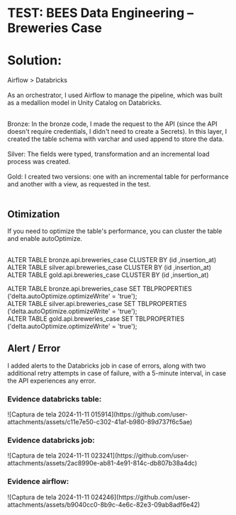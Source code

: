 <h1>TEST: BEES Data Engineering – Breweries Case</h1>

<h1>Solution:</h1> Airflow > Databricks </br> </br>
As an orchestrator, I used Airflow to manage the pipeline, which was built as a medallion model in Unity Catalog on Databricks. </br></br>

Bronze: In the bronze code, I made the request to the API (since the API doesn't require credentials, I didn't need to create a Secrets). In this layer, I created the table schema with varchar and used append to store the data. </br> </br>
Silver: The fields were typed, transformation and an incremental load process was created. </br> </br>
Gold: I created two versions: one with an incremental table for performance and another with a view, as requested in the test. </br> </br>

<h2>Otimization</h2>
If you need to optimize the table's performance, you can cluster the table and enable autoOptimize. </br> </br>

ALTER TABLE bronze.api.breweries_case CLUSTER BY (id ,insertion_at) </br>
ALTER TABLE silver.api.breweries_case CLUSTER BY (id ,insertion_at) </br>
ALTER TABLE gold.api.breweries_case CLUSTER BY (id ,insertion_at) </br>

ALTER TABLE bronze.api.breweries_case SET TBLPROPERTIES ('delta.autoOptimize.optimizeWrite' = 'true'); </br>
ALTER TABLE silver.api.breweries_case SET TBLPROPERTIES ('delta.autoOptimize.optimizeWrite' = 'true'); </br>
ALTER TABLE gold.api.breweries_case SET TBLPROPERTIES ('delta.autoOptimize.optimizeWrite' = 'true'); </br>

<h2>Alert / Error </h2>
I added alerts to the Databricks job in case of errors, along with two additional retry attempts in case of failure, with a 5-minute interval, in case the API experiences any error.

</br>
<h3> Evidence databricks table: </h3>
![Captura de tela 2024-11-11 015914](https://github.com/user-attachments/assets/c11e7e50-c302-41af-b980-89d737f6c5ae)

</br>
<h3> Evidence databricks job:  </h3>
![Captura de tela 2024-11-11 023241](https://github.com/user-attachments/assets/2ac8990e-ab81-4e91-814c-db807b38a4dc)


</br>
<h3>  Evidence airflow: </h3>
![Captura de tela 2024-11-11 024246](https://github.com/user-attachments/assets/b9040cc0-8b9c-4e6c-82e3-09ab8adf6e42)





